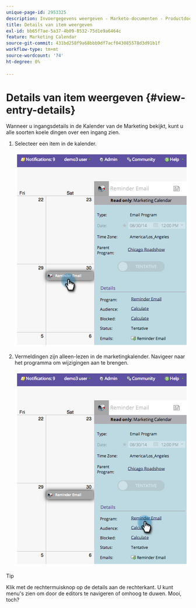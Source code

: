 ```yaml
---
unique-page-id: 2953325
description: Invoergegevens weergeven - Marketo-documenten - Productdocumentatie
title: Details van item weergeven
exl-id: bb65f7ae-5a37-4b09-8532-75d1e9a6464c
feature: Marketing Calendar
source-git-commit: 431bd258f9a68bbb9df7acf043085578d3d91b1f
workflow-type: tm+mt
source-wordcount: '74'
ht-degree: 0%

---
```


# Details van item weergeven {#view-entry-details}

Wanneer u ingangsdetails in de Kalender van de Marketing bekijkt, kunt u alle soorten koele dingen over een ingang zien.

1. Selecteer een item in de kalender.

   ![](assets/image2014-9-26-10-3a30-3a44.png)

1. Vermeldingen zijn alleen-lezen in de marketingkalender. Navigeer naar het programma om wijzigingen aan te brengen.

   ![](assets/image2014-9-26-10-3a31-3a1.png)

>[!TIP]
>
>Klik met de rechtermuisknop op de details aan de rechterkant. U kunt menu&#39;s zien om door de editors te navigeren of omhoog te duwen. Mooi, toch?
